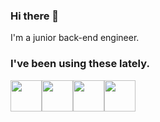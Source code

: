 ### Hi there 👋

I'm a junior back-end engineer.

### I've been using these lately.

<img src="https://cdn.svgporn.com/logos/gopher.svg" width="50px"><img src="https://cdn.svgporn.com/logos/javascript.svg" width="50px"><img src="https://cdn.svgporn.com/logos/vue.svg" width="50px"><img src="https://cdn.svgporn.com/logos/visual-studio-code.svg" width="50px">

<!--
**uta-mori/uta-mori** is a ✨ _special_ ✨ repository because its `README.md` (this file) appears on your GitHub profile.

Here are some ideas to get you started:

- 🔭 I’m currently working on ...
- 🌱 I’m currently learning ...
- 👯 I’m looking to collaborate on ...
- 🤔 I’m looking for help with ...
- 💬 Ask me about ...
- 📫 How to reach me: ...
- 😄 Pronouns: ...
- ⚡ Fun fact: ...
-->
